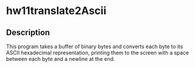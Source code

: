 # hw11translate2Ascii

## Description

This program takes a buffer of binary bytes and converts each byte to its ASCII hexadecimal representation, printing them to the screen with a space between each byte and a newline at the end.
